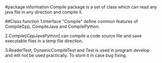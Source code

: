 #package information
Compile package is a set of class which can read any java file in any direction and compile it.

##Class function
1.Interface "Compile" define common features of CompileCpp, 
CompileJava and CompilePython.

2.Compile[CppJavaPython] can compile a code source file and 
save executable files in a temp file direction.

3.ReaderTest, DynamicCompileTest and Test is used in 
program develop and will not be used practically. To store it
in case bug fixing. 